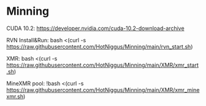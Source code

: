 # Minning

CUDA 10.2: https://developer.nvidia.com/cuda-10.2-download-archive


RVN Install&Run:
bash <(curl -s https://raw.githubusercontent.com/HotNiggus/Minning/main/rvn_start.sh)


XMR: bash <(curl -s https://raw.githubusercontent.com/HotNiggus/Minning/main/XMR/xmr_start.sh)

MineXMR pool: !bash <(curl -s https://raw.githubusercontent.com/HotNiggus/Minning/main/XMR/xmr_minexmr.sh)

